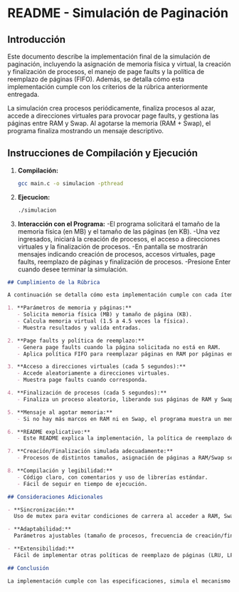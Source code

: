 # README - Simulación de Paginación

## Introducción

Este documento describe la implementación final de la simulación de paginación, incluyendo la asignación de memoria física y virtual, la creación y finalización de procesos, el manejo de page faults y la política de reemplazo de páginas (FIFO). Además, se detalla cómo esta implementación cumple con los criterios de la rúbrica anteriormente entregada.

La simulación crea procesos periódicamente, finaliza procesos al azar, accede a direcciones virtuales para provocar page faults, y gestiona las páginas entre RAM y Swap. Al agotarse la memoria (RAM + Swap), el programa finaliza mostrando un mensaje descriptivo.

## Instrucciones de Compilación y Ejecución

1. **Compilación:**
   ```bash
   gcc main.c -o simulacion -pthread

2. **Ejecucion:**
   ```bash
   ./simulacion

3. **Interacción con el Programa:**
   -El programa solicitará el tamaño de la memoria física (en MB) y el tamaño de las páginas (en KB).
   -Una vez ingresados, iniciará la creación de procesos, el acceso a direcciones virtuales y la finalización de procesos.
   -En pantalla se mostrarán mensajes indicando creación de procesos, accesos virtuales, page faults, reemplazo de páginas y finalización de procesos.
   -Presione Enter cuando desee terminar la simulación.


```markdown
## Cumplimiento de la Rúbrica

A continuación se detalla cómo esta implementación cumple con cada ítem de la rúbrica:

1. **Parámetros de memoria y páginas:**  
   - Solicita memoria física (MB) y tamaño de página (KB).
   - Calcula memoria virtual (1.5 a 4.5 veces la física).
   - Muestra resultados y valida entradas.

2. **Page faults y política de reemplazo:**  
   - Genera page faults cuando la página solicitada no está en RAM.
   - Aplica política FIFO para reemplazar páginas en RAM por páginas en Swap.

3. **Acceso a direcciones virtuales (cada 5 segundos):**  
   - Accede aleatoriamente a direcciones virtuales.
   - Muestra page faults cuando corresponda.

4. **Finalización de procesos (cada 5 segundos):**  
   - Finaliza un proceso aleatorio, liberando sus páginas de RAM y Swap.

5. **Mensaje al agotar memoria:**  
   - Si no hay más marcos en RAM ni en Swap, el programa muestra un mensaje y finaliza.

6. **README explicativo:**  
   - Este README explica la implementación, la política de reemplazo de páginas y las instrucciones.

7. **Creación/Finalización simulada adecuadamente:**  
   - Procesos de distintos tamaños, asignación de páginas a RAM/Swap según disponibilidad.

8. **Compilación y legibilidad:**  
   - Código claro, con comentarios y uso de librerías estándar.
   - Fácil de seguir en tiempo de ejecución.

## Consideraciones Adicionales

- **Sincronización:**  
  Uso de mutex para evitar condiciones de carrera al acceder a RAM, Swap y lista de procesos.

- **Adaptabilidad:**  
  Parámetros ajustables (tamaño de procesos, frecuencia de creación/finalización, intervalos).

- **Extensibilidad:**  
  Fácil de implementar otras políticas de reemplazo de páginas (LRU, LFU, etc.) si se desea.

## Conclusión

La implementación cumple con las especificaciones, simula el mecanismo de paginación con asignación de páginas a RAM y Swap, genera page faults, finaliza procesos, y muestra mensajes descriptivos. Este README provee información para compilar, ejecutar y entender el funcionamiento, así como la relación con la rúbrica.

